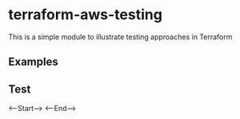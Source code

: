 terraform-aws-testing
=====================

This is a simple module to illustrate testing approaches in Terraform

Examples
--------


Test
----


<--Start-->
<--End-->
